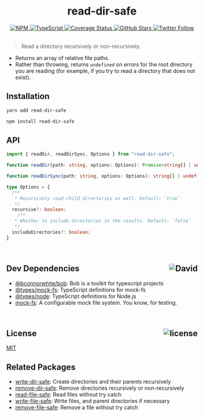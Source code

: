 <div align="center">
  <h1>read-dir-safe</h1>
  <a href="https://npmjs.com/package/read-dir-safe">
    <img alt="NPM" src="https://img.shields.io/npm/v/read-dir-safe.svg">
  </a>
  <a href="https://github.com/bconnorwhite/read-dir-safe">
    <img alt="TypeScript" src="https://img.shields.io/github/languages/top/bconnorwhite/read-dir-safe.svg">
  </a>
  <a href='https://coveralls.io/github/bconnorwhite/read-dir-safe?branch=master'>
    <img alt="Coverage Status" src="https://img.shields.io/coveralls/github/bconnorwhite/read-dir-safe.svg?branch=master">
  </a>
  <a href="https://github.com/bconnorwhite/read-dir-safe">
    <img alt="GitHub Stars" src="https://img.shields.io/github/stars/bconnorwhite/read-dir-safe?label=Stars%20Appreciated%21&style=social">
  </a>
  <a href="https://twitter.com/bconnorwhite">
    <img alt="Twitter Follow" src="https://img.shields.io/twitter/follow/bconnorwhite.svg?label=%40bconnorwhite&style=social">
  </a>
</div>

<br />

> Read a directory recursively or non-recursively.

- Returns an array of relative file paths.
- Rather than throwing, returns `undefined` on errors for the root directory you are reading (for example, if you try to read a directory that does not exist).

## Installation

```sh
yarn add read-dir-safe
```

```sh
npm install read-dir-safe
```

## API

```ts
import { readDir, readDirSync, Options } from "read-dir-safe";

function readDir(path: string, options: Options): Promise<string[] | undefined>;

function readDirSync(path: string, options: Options): string[] | undefined;

type Options = {
  /**
   * Recursively read child directories as well. Default: `true`
   */
  recursive?: boolean;
    /**
   * Whether to include directories in the results. Default: `false`
   */
  includeDirectories?: boolean;
}
```

<br />

<h2>Dev Dependencies<img align="right" alt="David" src="https://img.shields.io/david/dev/bconnorwhite/read-dir-safe.svg"></h2>

- [@bconnorwhite/bob](https://www.npmjs.com/package/@bconnorwhite/bob): Bob is a toolkit for typescript projects
- [@types/mock-fs](https://www.npmjs.com/package/@types/mock-fs): TypeScript definitions for mock-fs
- [@types/node](https://www.npmjs.com/package/@types/node): TypeScript definitions for Node.js
- [mock-fs](https://www.npmjs.com/package/mock-fs): A configurable mock file system.  You know, for testing.

<br />

<h2>License <img align="right" alt="license" src="https://img.shields.io/npm/l/read-dir-safe.svg"></h2>

[MIT](https://opensource.org/licenses/MIT)

## Related Packages

- [write-dir-safe](https://www.npmjs.com/package/read-dir-safe): Create directories and their parents recursively
- [remove-dir-safe](https://www.npmjs.com/package/remove-dir-safe): Remove directories recursively or non-recursively
- [read-file-safe](https://www.npmjs.com/package/read-file-safe): Read files without try catch
- [write-file-safe](https://www.npmjs.com/package/write-file-safe): Write files, and parent directories if necessary
- [remove-file-safe](https://www.npmjs.com/package/remove-file-safe): Remove a file without try catch
